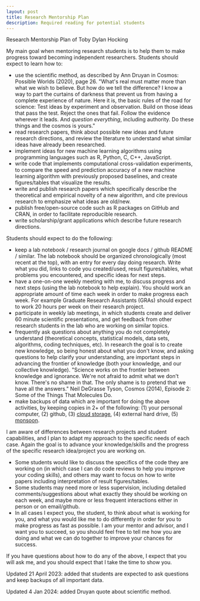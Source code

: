 ```yaml
---
layout: post
title: Research Mentorship Plan
description: Required reading for potential students
---
```


Research Mentorship Plan of Toby Dylan Hocking

My main goal when mentoring research students is to help them to make
progress toward becoming independent researchers. Students should
expect to learn how to:
- use the scientific method, as described by Ann Druyan in Cosmos:
  Possible Worlds (2020), page 26. "What's real must matter more than
  what we wish to believe. But how do we tell the difference? I know a
  way to part the curtains of darkness that prevent us from having a
  complete experience of nature. Here it is, the basic rules of the
  road for science: Test ideas by experiment and observation. Build on
  those ideas that pass the test. Reject the ones that fail. Follow
  the evidence wherever it leads. And *question everything*, including
  authority. Do these things and the cosmos is yours."
- read research papers, think about possible new ideas and future
  research directions, and review the literature to understand what
  similar ideas have already been researched.
- implement ideas for new machine learning algorithms using
  programming languages such as R, Python, C, C++, JavaScript.
- write code that implements computational cross-validation
  experiments, to compare the speed and prediction accuracy of a new
  machine learning algorithm with previously proposed baselines, and
  create figures/tables that visualize the results.
- write and publish research papers which specifically describe the
  theoretical and empirical novelty of a new algorithm, and cite
  previous research to emphasize what ideas are old/new.
- publish free/open-source code such as R packages on GitHub and CRAN,
  in order to facilitate reproducible research.
- write scholarship/grant applications which describe future research
  directions.
  
Students should expect to do the following:
- keep a lab notebook / research journal on google docs / github
  README / similar. The lab notebook should be organized
  chronologically (most recent at the top), with an entry for every
  day doing research. Write what you did, links to code you
  created/used, result figures/tables, what problems you encountered,
  and specific ideas for next steps.
- have a one-on-one weekly meeting with me, to discuss progress and
  next steps (using the lab notebook to help explain). You should work
  an appropriate amount of time each week in order to make progress
  each week. For example Graduate Research Assistants (GRAs) should
  expect to work 20 hours per week on their research project.
- participate in weekly lab meetings, in which students create and
  deliver 60 minute scientific presentations, and get feedback from
  other research students in the lab who are working on similar
  topics. 
- frequently ask questions about anything you do not completely
  understand (theoretical concepts, statistical models, data sets,
  algorithms, coding techniques, etc). In research the goal is to
  create new knowledge, so being honest about what you don't know, and
  asking questions to help clarify your understanding, are important
  steps in advancing the frontier of knowledge (both your knowledge,
  and our collective knowledge).
  "Science works on the frontier between knowledge and ignorance. We're not afraid to admit what we don't know. There's no shame in that. The only shame is to pretend that we have all the answers." Neil DeGrasse Tyson, Cosmos (2014), Episode 2: Some of the Things That Molecules Do.
- make backups of data which are important for doing the above
  activities, by keeping copies in 2+ of the following: 
  (1) your personal computer, 
  (2) github, 
  (3) [cloud storage](https://tdhock.github.io/blog/2022/cloud-storage/), 
  (4) external hard drive, 
  (5) [monsoon](https://in.nau.edu/arc/obtaining-an-account/).

I am aware of differences between research projects and student
capabilities, and I plan to adapt my approach to the specific needs of
each case. Again the goal is to advance your knowledge/skills and the
progress of the specific research idea/project you are working on.
- Some students would like to discuss the specifics of the code they
  are working on (in which case I can do code reviews to help you
  improve your coding skills), and others may want to focus on how to
  write papers including interpretation of result figures/tables.
- Some students may need more or less supervision, including detailed
  comments/suggestions about what exactly they should be working on
  each week, and maybe more or less frequent interactions either in
  person or on email/github.
- In all cases I expect you, the student, to think about what is
  working for you, and what you would like me to do differently in
  order for you to make progress as fast as possible. I am your mentor
  and advisor, and I want you to succeed, so you should feel free to
  tell me how you are doing and what we can do together to improve
  your chances for success.
  
If you have questions about how to do any of the above, I expect that
you will ask me, and you should expect that I take the time to show
you.

Updated 21 April 2023: added that students are expected to ask
questions and keep backups of all important data.

Updated 4 Jan 2024: added Druyan quote about scientific method.

